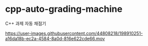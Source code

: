 # cpp-auto-grading-machine
C++ 과제 자동 채점기


https://user-images.githubusercontent.com/44808218/198910251-a16da18b-ec2a-4584-8a0d-816e622cde66.mov

